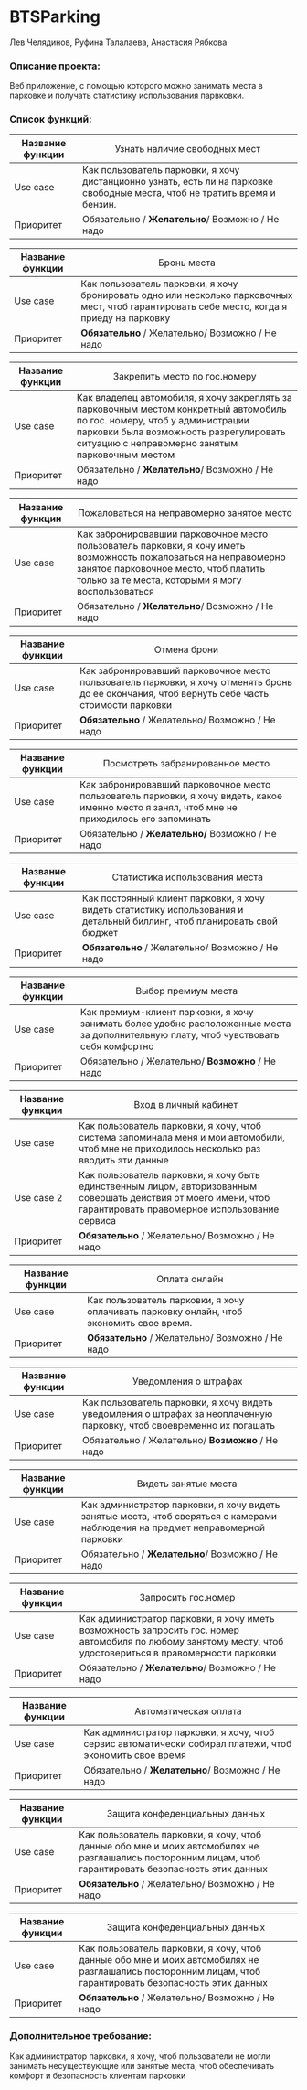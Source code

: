 # BTSParking

Лев Челядинов, Руфина Талалаева, Анастасия Рябкова



### Описание проекта:

Веб приложение, с помощью которого можно занимать места в парковке и получать статистику использования парвковки.



### Список функций:

| Название функции | <span style="font-weight:normal">Узнать наличие свободных мест</span> |
| ---------------- | ------------------------------------------------------------ |
| Use case         | Как пользователь парковки, я хочу дистанционно узнать, есть ли на парковке свободные места, чтоб не тратить время и бензин. |
| Приоритет        | Обязательно / **Желательно**/ Возможно / Не надо             |



| Название функции | <span style="font-weight:normal">Бронь места</span>          |
| ---------------- | ------------------------------------------------------------ |
| Use case         | Как пользователь парковки, я хочу бронировать одно или несколько парковочных мест, чтоб гарантировать себе место, когда я приеду на парковку |
| Приоритет        | **Обязательно** / Желательно/ Возможно / Не надо             |

| Название функции | <span style="font-weight:normal">Закрепить место по гос.номеру</span> |
| ---------------- | ------------------------------------------------------------ |
| Use case         | Как владелец автомобиля, я хочу закреплять за парковочным местом конкретный автомобиль по гос. номеру, чтоб у администрации парковки была возможность разрегулировать ситуацию с неправомерно занятым парковочным местом |
| Приоритет        | Обязательно / **Желательно**/ Возможно / Не надо             |

| Название функции | <span style="font-weight:normal">Пожаловаться на неправомерно занятое место</span> |
| ---------------- | ------------------------------------------------------------ |
| Use case         | Как забронировавший парковочное место пользователь парковки, я хочу иметь возможность пожаловаться на неправомерно занятое парковочное место, чтоб платить только за те места, которыми я могу воспользоваться |
| Приоритет        | Обязательно / **Желательно**/ Возможно / Не надо             |

| Название функции | <span style="font-weight:normal">Отмена брони</span>         |
| ---------------- | ------------------------------------------------------------ |
| Use case         | Как забронировавший парковочное место пользователь парковки, я хочу отменять бронь до ее окончания, чтоб вернуть себе часть стоимости парковки |
| Приоритет        | **Обязательно** / Желательно/ Возможно / Не надо             |

| Название функции | <span style="font-weight:normal">Посмотреть забранированное место</span> |
| ---------------- | ------------------------------------------------------------ |
| Use case         | Как забронировавший парковочное место пользователь парковки, я хочу видеть, какое именно место я занял, чтоб мне не приходилось его запоминать |
| Приоритет        | Обязательно / **Желательно/** Возможно / Не надо             |

| Название функции | <span style="font-weight:normal">Статистика использования места</span> |
| ---------------- | ------------------------------------------------------------ |
| Use case         | Как постоянный клиент парковки, я хочу видеть статистику использования и детальный биллинг, чтоб планировать свой бюджет |
| Приоритет        | **Обязательно** / Желательно/ Возможно / Не надо             |

| Название функции | <span style="font-weight:normal">Выбор премиум места</span>  |
| ---------------- | ------------------------------------------------------------ |
| Use case         | Как премиум-клиент парковки, я хочу занимать более удобно расположенные места за дополнительную плату, чтоб чувствовать себя комфортно |
| Приоритет        | Обязательно / Желательно/ **Возможно** / Не надо             |

| Название функции | <span style="font-weight:normal">Вход в личный кабинет</span> |
| ---------------- | ------------------------------------------------------------ |
| Use case         | Как пользователь парковки, я хочу, чтоб система запоминала меня и мои автомобили, чтоб мне не приходилось несколько раз вводить эти данные |
| Use case 2       | Как пользователь парковки, я хочу быть единственным лицом, авторизованным совершать действия от моего имени, чтоб гарантировать правомерное использование сервиса |
| Приоритет        | **Обязательно** / Желательно/ Возможно / Не надо             |

| Название функции | <span style="font-weight:normal">Оплата онлайн</span>        |
| ---------------- | ------------------------------------------------------------ |
| Use case         | Как пользователь парковки, я хочу оплачивать парковку онлайн, чтоб экономить свое время. |
| Приоритет        | **Обязательно** / Желательно/ Возможно / Не надо             |

| Название функции | <span style="font-weight:normal">Уведомления о штрафах</span> |
| ---------------- | ------------------------------------------------------------ |
| Use case         | Как пользователь парковки, я хочу видеть уведомления о штрафах за неоплаченную парковку, чтоб своевременно их погашать |
| Приоритет        | Обязательно / Желательно/ **Возможно** / Не надо             |

| Название функции | <span style="font-weight:normal">Видеть занятые места</span> |
| ---------------- | ------------------------------------------------------------ |
| Use case         | Как администратор парковки, я хочу видеть занятые места, чтоб сверяться с камерами наблюдения на предмет неправомерной парковки |
| Приоритет        | Обязательно / **Желательно**/ Возможно / Не надо             |

| Название функции | <span style="font-weight:normal"> Запросить гос.номер</span> |
| ---------------- | ------------------------------------------------------------ |
| Use case         | Как администратор парковки, я хочу иметь возможность запросить гос. номер автомобиля по любому занятому месту, чтоб удостовериться в правомерности парковки |
| Приоритет        | Обязательно / **Желательно**/ Возможно / Не надо             |

| Название функции | <span style="font-weight:normal">Автоматическая оплата</span> |
| ---------------- | ------------------------------------------------------------ |
| Use case         | Как администратор парковки, я хочу, чтоб сервис автоматически собирал платежи, чтоб экономить свое время |
| Приоритет        | Обязательно / **Желательно**/ Возможно / Не надо             |

| Название функции | <span style="font-weight:normal">Защита конфеденциальных данных</span> |
| ---------------- | ------------------------------------------------------------ |
| Use case         | Как пользователь парковки, я хочу, чтоб данные обо мне и моих автомобилях не разглашались посторонним лицам, чтоб гарантировать безопасность этих данных |
| Приоритет        | **Обязательно** / Желательно/ Возможно / Не надо             |

| Название функции | <span style="font-weight:normal">Защита конфеденциальных данных</span> |
| ---------------- | ------------------------------------------------------------ |
| Use case         | Как пользователь парковки, я хочу, чтоб данные обо мне и моих автомобилях не разглашались посторонним лицам, чтоб гарантировать безопасность этих данных |
| Приоритет        | **Обязательно** / Желательно/ Возможно / Не надо             |

### Дополнительное требование:

Как администратор парковки, я хочу, чтоб пользователи не могли занимать несуществующие или занятые места, чтоб обеспечивать комфорт и безопасность клиентам парковки



